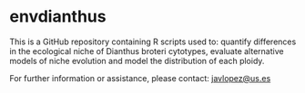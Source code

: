 # envdianthus
This is a GitHub repository containing R scripts used to: quantify differences in the ecological niche of Dianthus broteri cytotypes, evaluate alternative models of niche evolution and model the distribution of each ploidy.

For further information or assistance, please contact: javlopez@us.es
